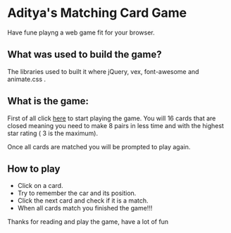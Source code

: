 # Aditya's Matching Card Game

Have fune playng a web game fit for your browser.

## What was used to build the game?
The libraries used to built it where jQuery, vex, font-awesome and animate.css .

## What is the game:

First of all click [here](index.html) to start playing the game. You will 16 cards that are closed meaning you need to make 8 pairs in less time and with the highest star rating ( 3 is the maximum).

Once all cards are matched you will be prompted to play again.

## How to play

- Click on a card.
- Try to remember the car and its position.
- Click the next card and check if it is a match.
- When all cards match you finished the game!!!


Thanks for reading and play the game, have a lot of fun
